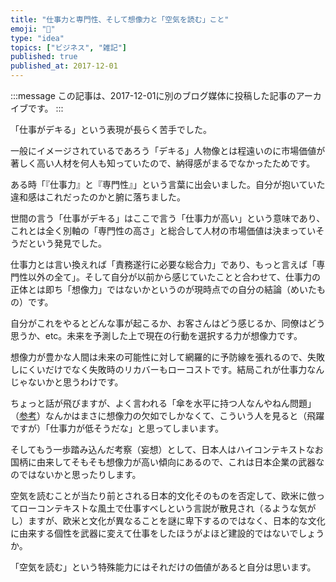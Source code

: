 ```yaml
---
title: "仕事力と専門性、そして想像力と「空気を読む」こと"
emoji: "📝"
type: "idea"
topics: ["ビジネス", "雑記"]
published: true
published_at: 2017-12-01
---
```


:::message
この記事は、2017-12-01に別のブログ媒体に投稿した記事のアーカイブです。
:::

「仕事がデキる」という表現が長らく苦手でした。

一般にイメージされているであろう「デキる」人物像とは程遠いのに市場価値が著しく高い人材を何人も知っていたので、納得感がまるでなかったためです。

ある時「『仕事力』と『専門性』」という言葉に出会いました。自分が抱いていた違和感はこれだったのかと腑に落ちました。

世間の言う「仕事がデキる」はここで言う「仕事力が高い」という意味であり、これとは全く別軸の「専門性の高さ」と総合して人材の市場価値は決まっていそうだという発見でした。

仕事力とは言い換えれば「責務遂行に必要な総合力」であり、もっと言えば「専門性以外の全て」。そして自分が以前から感じていたことと合わせて、仕事力の正体とは即ち「想像力」ではないかというのが現時点での自分の結論（めいたもの）です。

自分がこれをやるとどんな事が起こるか、お客さんはどう感じるか、同僚はどう思うか、etc。未来を予測した上で現在の行動を選択する力が想像力です。

想像力が豊かな人間は未来の可能性に対して網羅的に予防線を張れるので、失敗しにくいだけでなく失敗時のリカバーもローコストです。結局これが仕事力なんじゃないかと思うわけです。

ちょっと話が飛びますが、よく言われる「傘を水平に持つ人なんやねん問題」（[参考](https://twitter.com/Tekken_omachi/status/921576595759841280)）なんかはまさに想像力の欠如でしかなくて、こういう人を見ると（飛躍ですが）「仕事力が低そうだな」と思ってしまいます。

そしてもう一歩踏み込んだ考察（妄想）として、日本人はハイコンテキストなお国柄に由来してそもそも想像力が高い傾向にあるので、これは日本企業の武器なのではないかと思ったりします。

空気を読むことが当たり前とされる日本的文化そのものを否定して、欧米に倣ってローコンテキストな風土で仕事すべしという言説が散見され（るような気がし）ますが、欧米と文化が異なることを謎に卑下するのではなく、日本的な文化に由来する個性を武器に変えて仕事をしたほうがよほど建設的ではないでしょうか。

「空気を読む」という特殊能力にはそれだけの価値があると自分は思います。
